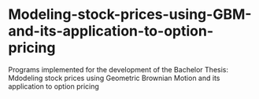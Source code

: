 # Modeling-stock-prices-using-GBM-and-its-application-to-option-pricing
Programs implemented for the development of the Bachelor Thesis: Mdodeling stock prices using Geometric Brownian Motion and its application to option pricing
